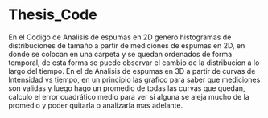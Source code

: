 # Thesis_Code
En el Codigo de Analisis de espumas en 2D genero histogramas de distribuciones de tamaño a partir de mediciones de espumas en 2D, en donde se colocan en una carpeta y se quedan ordenados de forma temporal, de esta forma se puede observar el cambio de la distribucion a lo largo del tiempo.
En el de Analisis de espumas en 3D a partir de curvas de Intensidad vs tiempo, en un principio las grafico para saber que mediciones son validas y luego hago un promedio de todas las curvas que quedan, calculo el error cuadrático medio para ver si alguna se aleja mucho de la promedio y poder quitarla o analizarla mas adelante.
